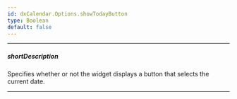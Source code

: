 ```yaml
---
id: dxCalendar.Options.showTodayButton
type: Boolean
default: false
---
```

---
##### shortDescription
Specifies whether or not the widget displays a button that selects the current date.

---
